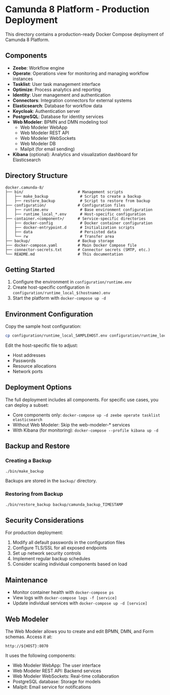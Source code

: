 # Camunda 8 Platform - Production Deployment

This directory contains a production-ready Docker Compose deployment of Camunda 8 Platform.

## Components

- **Zeebe**: Workflow engine
- **Operate**: Operations view for monitoring and managing workflow instances
- **Tasklist**: User task management interface
- **Optimize**: Process analytics and reporting
- **Identity**: User management and authentication
- **Connectors**: Integration connectors for external systems
- **Elasticsearch**: Database for workflow data
- **Keycloak**: Authentication server
- **PostgreSQL**: Database for identity services
- **Web Modeler**: BPMN and DMN modeling tool
  - Web Modeler WebApp
  - Web Modeler REST API
  - Web Modeler WebSockets
  - Web Modeler DB
  - Mailpit (for email sending)
- **Kibana** (optional): Analytics and visualization dashboard for Elasticsearch

## Directory Structure

```
docker.camunda-8/
├── bin/                        # Management scripts
│   ├── make_backup              # Script to create a backup
│   ├── restore_backup           # Script to restore from backup
├── configuration/              # Configuration files
│   ├── runtime.env              # Base environment configuration
│   ├── runtime_local_*.env      # Host-specific configuration
├── container.<component>/      # Service-specific directories
│   ├── docker-config            # Docker container configuration
│   ├── docker-entrypoint.d      # Initialization scripts
│   ├── data                     # Persisted data
│   └── rw                       # Transfer area
├── backup/                     # Backup storage
├── docker-compose.yaml         # Main Docker Compose file
├── connector-secrets.txt       # Connector secrets (SMTP, etc.)
└── README.md                   # This documentation
```

## Getting Started

1. Configure the environment in `configuration/runtime.env`
2. Create host-specific configuration in `configuration/runtime_local_$(hostname).env`
3. Start the platform with `docker-compose up -d`

## Environment Configuration

Copy the sample host configuration:

```bash
cp configuration/runtime_local_SAMPLEHOST.env configuration/runtime_local_$(hostname).env
```

Edit the host-specific file to adjust:
- Host addresses
- Passwords
- Resource allocations
- Network ports

## Deployment Options

The full deployment includes all components. For specific use cases, you can deploy a subset:

- Core components only: `docker-compose up -d zeebe operate tasklist elasticsearch`
- Without Web Modeler: Skip the web-modeler-* services
- With Kibana (for monitoring): `docker-compose --profile kibana up -d`

## Backup and Restore

### Creating a Backup

```bash
./bin/make_backup
```

Backups are stored in the `backup/` directory.

### Restoring from Backup

```bash
./bin/restore_backup backup/camunda_backup_TIMESTAMP
```

## Security Considerations

For production deployment:

1. Modify all default passwords in the configuration files
2. Configure TLS/SSL for all exposed endpoints
3. Set up network security controls
4. Implement regular backup schedules
5. Consider scaling individual components based on load

## Maintenance

- Monitor container health with `docker-compose ps`
- View logs with `docker-compose logs -f [service]`
- Update individual services with `docker-compose up -d [service]`

## Web Modeler

The Web Modeler allows you to create and edit BPMN, DMN, and Form schemas. Access it at:

```
http://${HOST}:8070
```

It uses the following components:
- Web Modeler WebApp: The user interface
- Web Modeler REST API: Backend services
- Web Modeler WebSockets: Real-time collaboration
- PostgreSQL database: Storage for models
- Mailpit: Email service for notifications 